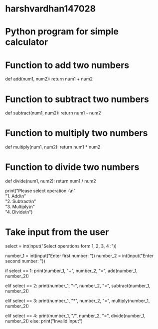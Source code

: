 # harshvardhan147028
# Python program for simple calculator
  
# Function to add two numbers 
def add(num1, num2):
    return num1 + num2
  
# Function to subtract two numbers 
def subtract(num1, num2):
    return num1 - num2
  
# Function to multiply two numbers
def multiply(num1, num2):
    return num1 * num2
  
# Function to divide two numbers
def divide(num1, num2):
    return num1 / num2
  
print("Please select operation -\n" \
        "1. Add\n" \
        "2. Subtract\n" \
        "3. Multiply\n" \
        "4. Divide\n")
  
  
# Take input from the user 
select = int(input("Select operations form 1, 2, 3, 4 :"))
  
number_1 = int(input("Enter first number: "))
number_2 = int(input("Enter second number: "))
  
if select == 1:
    print(number_1, "+", number_2, "=",
                    add(number_1, number_2))
  
elif select == 2:
    print(number_1, "-", number_2, "=",
                    subtract(number_1, number_2))
  
elif select == 3:
    print(number_1, "*", number_2, "=",
                    multiply(number_1, number_2))
  
elif select == 4:
    print(number_1, "/", number_2, "=",
                    divide(number_1, number_2))
else:
    print("Invalid input")
